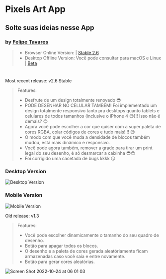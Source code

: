 # Pixels Art App
## Solte suas ideias nesse App
### by [Felipe Tavares](https://www.linkedin.com/in/xfelipetavares/)

> - Browser Online Version: | [Stable 2.6](https://xfelipetavares.github.io/pixels-art/)
> - Desktop Offline Version: Você pode consultar para macOS e Linux | [Beta](https://github.com/xfelipetavares/pixels-art/releases)

#
Most recent release: v2.6 Stable
> Features:
> - Desfrute de um design totalmente renovado 😎
> - PODE DESENHAR NO CELULAR TAMBÉM! Foi implementado um design totalmente responsivo tanto pra desktops quanto tablets e celulares de todos tamanhos (inclusive o iPhone 4 😌)!! Isso não é demais? 😍
>  - Agora você pode escolher a cor que quiser com a super paleta de cores RGBA, colar códigos de cores e tudo mais!!!! 😍
>  - O modo com que você muda a densidade de blocos também mudou, está mais dinâmico e responsivo.
>  - Você pode agora também, remover a grade para tirar um print legal do seu desenho, é só desmarcar a caixinha 😎😉
>  - Foi corrigido uma cacetada de bugs kkkk 😏

### Desktop Version
![Desktop Version](https://user-images.githubusercontent.com/33338074/198673677-1ba9e2ed-e15f-42ec-868a-6ed37783ec2e.png)
### Mobile Version
![Mobile Version](https://user-images.githubusercontent.com/33338074/198680023-3bcc40e6-9e96-4ed9-bd46-c74988089a81.png)





Old release: v1.3
> Features:
> - Você pode escolher dinamicamente o tamanho do seu quadro de desenho.
> - Botão para apagar todos os blocos.
> - O desenho e a paleta de cores gerada aleatóriamente ficam armazenadas caso você saia e entre novamente.
> - Botão para gerar cores aleatórias.

![Screen Shot 2022-10-24 at 06 01 03](https://user-images.githubusercontent.com/33338074/197489561-89e605b9-1181-415b-a401-47f64896f2c0.png)


